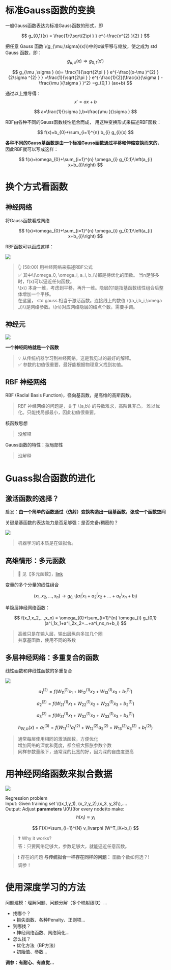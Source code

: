 # 标准Gauss函数的变换

一般Gauss函数表达为标准Gauss函数的形式，即

$$
g_{0,1}(x) = \frac{1}{\sqrt{2\pi } } e^{-\frac{x^{2} }{2} }
$$

把任意 Gauss 函数 \\(g_{\mu,\sigma}(x)\\)中的x做平移与缩放，使之成为 std Gauss 函数，即：
$$
g_{\mu,\sigma}(x) \Rightarrow g_{0,1}(x') 
$$

$$
g_{\mu ,\sigma } (x)= \frac{1}{\sqrt{2\pi } } e^{-\frac{(x-\mu )^{2} }{2\sigma ^{2} } } =\frac{1}{\sqrt{2\pi } } e^{-\frac{1}{2}(\frac{x}{\sigma } -\frac{\mu }{\sigma } )^2} =g_{0,1 } (ax+b)
$$

通过以上推导得：  
$$
x'=ax+b
$$

$$
a=\frac{1}{\sigma },b=\frac{\mu }{\sigma }   
$$

RBF由各种不同的Gauss函数线性组合而成，
用这种变换形式来描述RBF函数：

$$
f(x)=b_{0}+\sum_{i=1}^{n} b_{i} g_{i}(x)
$$

**各种不同的Gauss基函数是由一个标准Gauss函数通过平移和伸缩变换而来的**，因此RBF就可以写成这样：

$$
f(x)=\omega_{0}+\sum_{i=1}^{n} \omega_{i} g_{0,1}\left(a_{i} x+b_{i}\right)
$$


# 换个方式看函数

## 神经网络

将Gauss函数看成网络

$$
f(x)=\omega_{0}+\sum_{i=1}^{n} \omega_{i} g_{0,1}\left(a_{i} x+b_{i}\right)
$$

RBF函数可以画成这样：  

![](../assets/2-5-22.png)

> &#x1F446; [58:00] 用神经网络来描述RBF公式  
> &#x2705; 其中\\(\omega_0, \omega_i, a_i, b_i\\)都是待优化的函数。 
> 当n足够多时，f(x)可以逼近任何函数。  
> \\(x\\) 本身一维，考虑到平移，再升一维。隐层的1是指基函数线性组合后整体增加一个平移。   
> 在这里， std gauss 相当于激活函数。连接线上的数值 \\((a_i,b_i,\omega _i)\\)是网络参数。\\(n\\)对应网络隐层的结点个数，需要手调。  

## 神经元

![](../assets/15.PNG)

**一个神经网络就是一个函数**

> &#x1F4A1; 从传统机器学习到神经网络，这是我见过的最好的解释。  
> &#x2705; 参数的初值很重要，最好能根据物理意义找到初值。  

## RBF 神经网络

RBF (Radial Basis Function)，径向基函数，是高维的高斯函数。  

> RBF 神经网络的问题是，关于 \\(a,b\\) 的导数难求，高阶且非凸，
难以优化。只能找局部最小，因此初值很重要。  

核函数思想  

> 没解释

Gauss函数的特性：拟局部性  

> 没解释

# Guass拟合函数的进化

## 激活函数的选择？

启发：**由一个简单的函数通过（仿射）变换构造出一组基函数，张成一个函数空间**  

关键是基函数的表达能力是否足够强：是否完备/稠密的？   

![](../assets/2-5-5.png)  

> 机器学习的本质是在做拟合。  

## 高维情形：多元函数  

>&#x1F50E; 见【多元函数】，[link](https://caterpillarstudygroup.github.io/GAMES102_mdbook/ParametricFitting/Multi.html)  

变量的多个分量的线性组合  

$$
(x_1,x_2,...,x_n)\longrightarrow g_{0,1}(a^i_1x_1+a^i_2x_2+...+a^i_nx_n+b_i)
$$

单隐层神经网络函数： 

$$
f(x_1,x_2,...,x_n) = \omega_{0}+\sum_{i=1}^{n} \omega_{i} g_{0,1}(a^i_1x_1+a^i_2x_2+...+a^i_nx_n+b_i)
$$

> 高维只是在输入层，输出层纵向多加几个圈     
共享基函数，使用不同的系数      

## 多层神经网络：多重复合的函数  

线性函数和非线性函数的多重复合    

![](../assets/2-5-8.png)  

$$
a_1^{(2)}=f(W_{11}^{(1)} x_1+W_{12}^{(1)}x_2+W_{13}^{(1)} x_3+b_1^{(1)})
$$

$$
a_2^{(2)}=f(W_{21}^{(1)} x_1+W_{22}^{(1)} x_2+W_{23}^{(1)} x_{3}+b_{2}^{(1)})
$$

$$
a_{3}^{(2)}=f(W_{31}^{(1)} x_{1}+W_{32}^{(1)} x_{2}+W_{33}^{(1)} x_{3}+b_{3}^{(1)}) 
$$

$$
h_{W, b}(x) =a_{1}^{(3)}=f(W_{11}^{(2)} a_{1}^{(2)}+W_{12}^{(2)} a_{2}^{(2)}+W_{13}^{(2)} a_{3}^{(2)}+b_{1}^{(2)})
$$

> 通常每层使用相同的激活函数，方便优化    
增加网络的深度和宽度，都会极大膨胀参数个数    
同样参数量级下，通常深的比宽的好，因为深的自由度更高   

# 用神经网络函数来拟合数据

![](../assets/2-5-9.png)   

Regression problem  
Input: Given training set \\((x_1,y_1), (x_2,y_2),(x_3, y_3)\\),….   
Output: Adjust **parameters** \\(0\\)(for every node)to make:
$$
h(x_i)\approx y_i
$$

$$
F(X)=\sum_{i=1}^{N} v_i\varphi (W^T_iX+b_i)
$$

> &#x2753; Why it works?  
答：只要网络足够大，参数足够大，就能逼近任意函数。  

> &#x2757; 存在的问题
**与传统拟合一样存在同样的问题：** 函数个数如何选？!   
调参！


# 使用深度学习的方法

问题建模：理解问题、问题分解（多个映射级联）…   
* 找哪个？   
• 损失函数、各种Penalty、正则项…  
* 到哪找？  
• 神经网络函数、网络简化…  
* 怎么找？  
• 优化方法（BP方法）  
• 初始值、参数…  

**调参：有耐心、有直觉…**



